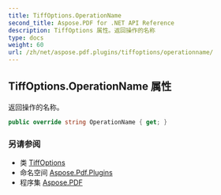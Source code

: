```yaml
---
title: TiffOptions.OperationName
second_title: Aspose.PDF for .NET API Reference
description: TiffOptions 属性。返回操作的名称
type: docs
weight: 60
url: /zh/net/aspose.pdf.plugins/tiffoptions/operationname/
---
```

## TiffOptions.OperationName 属性

返回操作的名称。

```csharp
public override string OperationName { get; }
```

### 另请参阅

* 类 [TiffOptions](../)
* 命名空间 [Aspose.Pdf.Plugins](../../../aspose.pdf.plugins/)
* 程序集 [Aspose.PDF](../../../)